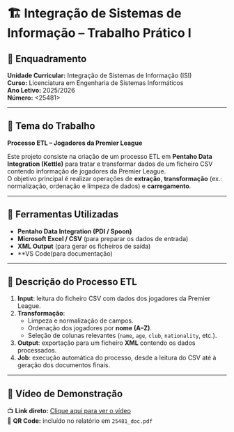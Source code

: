 # 🏗️ Integração de Sistemas de Informação – Trabalho Prático I

## 📘 Enquadramento
**Unidade Curricular:** Integração de Sistemas de Informação (ISI)  
**Curso:** Licenciatura em Engenharia de Sistemas Informáticos  
**Ano Letivo:** 2025/2026  
**Número:** <25481>  

---

## 🎯 Tema do Trabalho
**Processo ETL – Jogadores da Premier League**

Este projeto consiste na criação de um processo ETL em **Pentaho Data Integration (Kettle)** para tratar e transformar dados de um ficheiro CSV contendo informação de jogadores da Premier League.  
O objetivo principal é realizar operações de **extração**, **transformação** (ex.: normalização, ordenação e limpeza de dados) e **carregamento**.

---

## 🧩 Ferramentas Utilizadas
- **Pentaho Data Integration (PDI / Spoon)**
- **Microsoft Excel / CSV** (para preparar os dados de entrada)
- **XML Output** (para gerar os ficheiros de saída)
- **VS Code(para documentação)

---

## 🧠 Descrição do Processo ETL

1. **Input**: leitura do ficheiro CSV com dados dos jogadores da Premier League.  
2. **Transformação**:  
   - Limpeza e normalização de campos.  
   - Ordenação dos jogadores por **nome (A–Z)**.  
   - Seleção de colunas relevantes (`name`, `age`, `club`, `nationality`, etc.).  
3. **Output**: exportação para um ficheiro **XML** contendo os dados processados.  
4. **Job**: execução automática do processo, desde a leitura do CSV até à geração dos documentos finais.

---

## 🎥 Vídeo de Demonstração

📺 **Link direto:** [Clique aqui para ver o vídeo](<link do vídeo>)  
📱 **QR Code:** incluído no relatório em `25481_doc.pdf`



